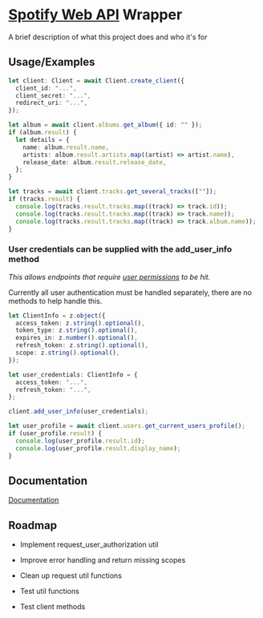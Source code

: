 # [Spotify Web API](https://developer.spotify.com/documentation/web-api) Wrapper

A brief description of what this project does and who it's for

## Usage/Examples

```typescript
let client: Client = await Client.create_client({
  client_id: "...",
  client_secret: "...",
  redirect_uri: "...",
});

let album = await client.albums.get_album({ id: "" });
if (album.result) {
  let details = {
    name: album.result.name,
    artists: album.result.artists.map((artist) => artist.name),
    release_date: album.result.release_date,
  };
}

let tracks = await client.tracks.get_several_tracks([""]);
if (tracks.result) {
  console.log(tracks.result.tracks.map((track) => track.id));
  console.log(tracks.result.tracks.map((track) => track.name));
  console.log(tracks.result.tracks.map((track) => track.album.name));
}
```

### User credentials can be supplied with the add_user_info method

_This allows endpoints that require [user permissions](https://developer.spotify.com/documentation/web-api/concepts/scopes) to be hit._

Currently all user authentication must be handled separately, there are no methods to help handle this.

```typescript
let ClientInfo = z.object({
  access_token: z.string().optional(),
  token_type: z.string().optional(),
  expires_in: z.number().optional(),
  refresh_token: z.string().optional(),
  scope: z.string().optional(),
});

let user_credentials: ClientInfo = {
  access_token: "...",
  refresh_token: "...",
};

client.add_user_info(user_credentials);

let user_profile = await client.users.get_current_users_profile();
if (user_profile.result) {
  console.log(user_profile.result.id);
  console.log(user_profile.result.display_name);
}
```

## Documentation

[Documentation](./docs/modules.md)

## Roadmap

- Implement request_user_authorization util

- Improve error handling and return missing scopes

- Clean up request util functions

- Test util functions

- Test client methods
